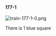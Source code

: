 #### 177-1
![train-177-1-0.png](https://github.com/lil-lab/nlvr/raw/master/nlvr/train/images/42/train-177-1-0.png "train-177-1-0.png")

There is 1 blue square
